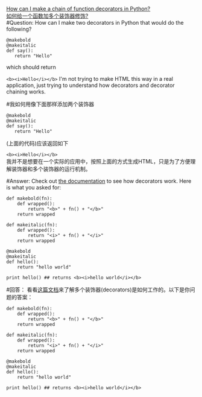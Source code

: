 [How can I make a chain of function decorators in Python?][1]  
[如何给一个函数加多个装饰器修饰?][1]  
#Question:
How can I make two decorators in Python that would do the following?

```
@makebold
@makeitalic
def say():
   return "Hello"
```
which should return

```<b><i>Hello</i></b>```
I'm not trying to make HTML this way in a real application, just trying to understand how decorators and decorator chaining works.


#我如何用像下面那样添加两个装饰器

```
@makebold
@makeitalic
def say():
   return "Hello"
```
(上面的代码)应该返回如下

```<b><i>Hello</i></b>```  
我并不是想要在一个实际的应用中，按照上面的方式生成HTML，只是为了方便理解装饰器和多个装饰器的运行机制。

#Answer:
Check out [the documentation][2] to see how decorators work. Here is what you asked for:

```
def makebold(fn):
    def wrapped():
        return "<b>" + fn() + "</b>"
    return wrapped

def makeitalic(fn):
    def wrapped():
        return "<i>" + fn() + "</i>"
    return wrapped

@makebold
@makeitalic
def hello():
    return "hello world"

print hello() ## returns <b><i>hello world</i></b>
```
#回答：
看看[这篇文档][2]来了解多个装饰器(decorators)是如何工作的。以下是你问题的答案：

```
def makebold(fn):
    def wrapped():
        return "<b>" + fn() + "</b>"
    return wrapped

def makeitalic(fn):
    def wrapped():
        return "<i>" + fn() + "</i>"
    return wrapped

@makebold
@makeitalic
def hello():
    return "hello world"

print hello() ## returns <b><i>hello world</i></b>
```

[1]: http://stackoverflow.com/questions/739654/how-can-i-make-a-chain-of-function-decorators-in-python
[2]: https://docs.python.org/2/reference/compound_stmts.html#function





